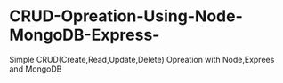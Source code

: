 # CRUD-Opreation-Using-Node-MongoDB-Express-
Simple CRUD(Create,Read,Update,Delete) Opreation with Node,Exprees and MongoDB
